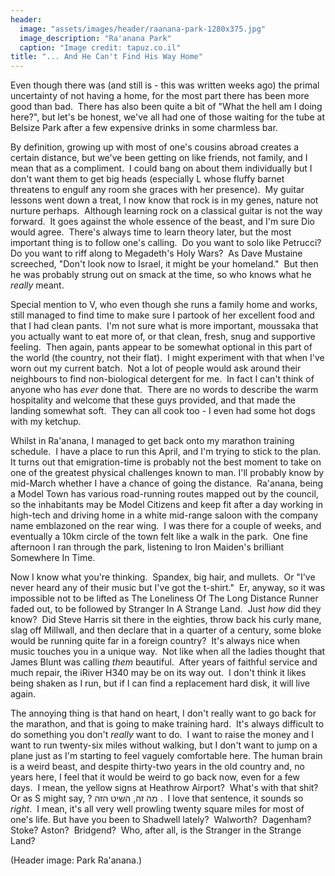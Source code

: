 ```yaml
---
header:
  image: "assets/images/header/raanana-park-1280x375.jpg"
  image_description: "Ra'anana Park"
  caption: "Image credit: tapuz.co.il"
title: "... And He Can't Find His Way Home"
---
```

Even though there was (and still is - this was written weeks ago) the
primal uncertainty of not having a home, for the most part there has
been more good than bad.  There has also been quite a bit of "What the
hell am I doing here?", but let's be honest, we've all had one of those
waiting for the tube at Belsize Park after a few expensive drinks in
some charmless bar.

By definition, growing up with most of one's cousins abroad creates a
certain distance, but we've been getting on like friends, not family,
and I mean that as a compliment.  I could bang on about them
individually but I don't want them to get big heads (especially L whose
fluffy barnet threatens to engulf any room she graces with her
presence).  My guitar lessons went down a treat, I now know that rock is
in my genes, nature not nurture perhaps.  Although learning rock on a
classical guitar is not the way forward.  It goes against the whole
essence of the beast, and I'm sure Dio would agree.  There's always time
to learn theory later, but the most important thing is to follow one's
calling.  Do you want to solo like Petrucci?  Do you want to riff along
to Megadeth's Holy Wars?  As Dave Mustaine screeched, "Don't look now to
Israel, it might be your homeland."  But then he was probably strung out
on smack at the time, so who knows what he _really_ meant.

Special mention to V, who even though she runs a family home and works,
still managed to find time to make sure I partook of her excellent food
and that I had clean pants.  I'm not sure what is more important,
moussaka that you actually want to eat more of, or that clean, fresh,
snug and supportive feeling.  Then again, pants appear to be somewhat
optional in this part of the world (the country, not their flat).  I
might experiment with that when I've worn out my current batch.  Not a
lot of people would ask around their neighbours to find non-biological
detergent for me.  In fact I can't think of anyone who has _ever_ done
that.  There are no words to describe the warm hospitality and welcome
that these guys provided, and that made the landing somewhat soft.  They
can all cook too - I even had some hot dogs with my ketchup.

Whilst in Ra'anana, I managed to get back onto my marathon training
schedule.  I have a place to run this April, and I'm trying to stick to
the plan.  It turns out that emigration-time is probably not the best
moment to take on one of the greatest physical challenges known to man.
I'll probably know by mid-March whether I have a chance of going the
distance.  Ra'anana, being a Model Town has various road-running routes
mapped out by the council, so the inhabitants may be Model Citizens and
keep fit after a day working in high-tech and driving home in a white
mid-range saloon with the company name emblazoned on the rear wing.  I
was there for a couple of weeks, and eventually a 10km circle of the
town felt like a walk in the park.  One fine afternoon I ran through the
park, listening to Iron Maiden's brilliant Somewhere In Time.

Now I know what you're thinking.  Spandex, big hair, and mullets.  Or
"I've never heard any of their music but I've got the t-shirt."  Er,
anyway, so it was impossible not to be lifted as The Loneliness Of The
Long Distance Runner faded out, to be followed by Stranger In A Strange
Land.  Just _how_ did they know?  Did Steve Harris sit there in the
eighties, throw back his curly mane, slag off Millwall, and then declare
that in a quarter of a century, some bloke would be running quite far in
a foreign country?  It's always nice when music touches you in a unique
way.  Not like when all the ladies thought that James Blunt was calling
_them_ beautiful.  After years of faithful service and much repair, the
iRiver H340 may be on its way out.  I don't think it likes being shaken
as I run, but if I can find a replacement hard disk, it will live again.

The annoying thing is that hand on heart, I don't really want to go back
for the marathon, and that is going to make training hard.  It's always
difficult to do something you don't _really_ want to do.  I want to
raise the money and I want to run twenty-six miles without walking, but
I don't want to jump on a plane just as I'm starting to feel vaguely
comfortable here. The human brain is a weird beast, and despite
thirty-two years in the old country and, no years here, I feel that it
would be weird to go back now, even for a few days.  I mean, the yellow
signs at Heathrow Airport?  What's with that shit?  Or as S might say, ?
מה זה, השיט הזה .  I love that sentence, it sounds so _right_.  I mean,
it's all very well prowling twenty square miles for most of one's life.
But have you been to Shadwell lately?  Walworth?  Dagenham?  Stoke?
Aston?  Bridgend?  Who, after all, is the Stranger in the Strange Land?

(Header image: Park Ra'anana.)
